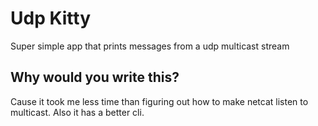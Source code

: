 # Udp Kitty

Super simple app that prints messages from a udp multicast stream

## Why would you write this?

Cause it took me less time than figuring out how to make netcat listen to multicast. Also it has a better cli.
